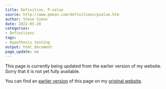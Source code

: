 ```yaml
---
title: Definition, P-value
source: http://www.pmean.com/definitions/pvalue.htm
author: Steve Simon
date: 2022-05-28
categories:
- Definitions
tags:
- Hypothesis testing
output: html_document
page_update: no
---
```


This page is currently being updated from the earlier version of my website. Sorry that it is not yet fully available.

<!---More--->


You can find an [earlier version][sim3] of this page on my [original website][sim2].

[sim3]: http://www.pmean.com/definitions/pvalue.htm
[sim2]: http://www.pmean.com/original_site.html
